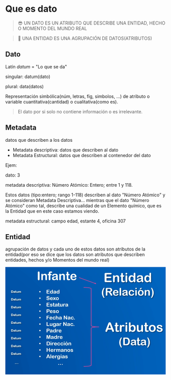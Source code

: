 # Que es dato

> 😎 UN DATO ES UN ATRIBUTO QUE DESCRIBE UNA ENTIDAD, HECHO O MOMENTO DEL MUNDO REAL

> 🧐 UNA ENTIDAD ES UNA AGRUPACIÓN DE DATOS(ATRIBUTOS)

## Dato

Latín *datum* = "Lo que se da"

singular: datum(dato)

plural: data(datos)

Representación simbólica(núm, letras, fig, simbolos, ...) de atributo o variable cuantitativa(cantidad) o cualitativa(como es).

> El dato por si solo no contiene información o es irrelevante.

## Metadata

datos que describen a los datos

- Metadata descriptiva: datos que describen al dato
- Metadata Estructural: datos que describen al contenedor del dato

Ejem: 

dato: 3

metadata descriptiva: 
Número Atómico:  Entero; entre 1 y 118.

Estos datos (tipo:entero; rango 1-118) describen al dato "Número Atómico" y se consideran Metadata Descriptiva... mientras que el dato "Número Atómico" como tal, describe una cualidad de un Elemento químico, que es la Entidad que en este caso estamos viendo.

metadata estructural: campo edad, estante 4, oficina 307

## Entidad

agrupación de datos y cada uno de estos datos son atributos de la entidad(por eso se dice que los datos son atributos que describen entidades, hechos y/o Momentos del mundo real)

![dato](https://raw.githubusercontent.com/jhonPariona/images/master/udemy/dato.png)
